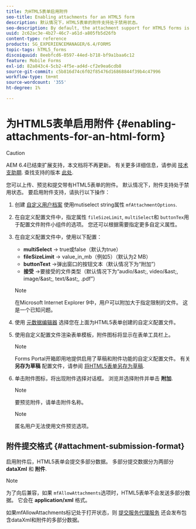 ```yaml
---
title: 为HTML5表单启用附件
seo-title: Enabling attachments for an HTML5 form
description: 默认情况下，HTML5表单的附件支持处于禁用状态。
seo-description: By default, the attachment support for HTML5 forms is disabled.
uuid: 2c62ac3e-4b27-46c7-a61d-a805fb5d26fb
content-type: reference
products: SG_EXPERIENCEMANAGER/6.4/FORMS
topic-tags: hTML5_forms
discoiquuid: 8eebfcd6-0597-44ed-b718-bf9a1baa6c12
feature: Mobile Forms
exl-id: 82a843c4-5cb2-4f5e-ad4d-cf2e9ea6cdb8
source-git-commit: c5b816d74c6f02f85476d16868844f39b4c47996
workflow-type: tm+mt
source-wordcount: '355'
ht-degree: 1%

---
```


# 为HTML5表单启用附件 {#enabling-attachments-for-an-html-form}

>[!CAUTION]
>
>AEM 6.4已结束扩展支持，本文档将不再更新。 有关更多详细信息，请参阅 [技术支助期](https://helpx.adobe.com/cn/support/programs/eol-matrix.html). 查找支持的版本 [此处](https://experienceleague.adobe.com/docs/).

您可以上传、预览和提交带有HTML5表单的附件。 默认情况下，附件支持处于禁用状态。 要启用附件支持，请执行以下操作：

1. 创建 [自定义用户档案](/help/forms/using/custom-profile.md) 使用mutiselect string属性 `mfAttachmentOptions`.
1. 在自定义配置文件中，指定属性 `fileSizeLimit`, `multiSelect`和 `buttonTex`用于配置文件附件小组件的选项。 您还可以根据需要指定更多自定义属性。

1. 在自定义配置文件中，使用以下配置：

   * **multiSelect** -> true或false（默认为true）
   * **fileSizeLimit** -> value_in_mb（例如5）（默认为2 MB）
   * **buttonText** ->弹出窗口的按钮文本（默认情况下为“附加”）
   * **接受** ->要接受的文件类型（默认情况下为“audio/&amp;ast;, video/&amp;ast;, image/&amp;ast;, text/&amp;ast;, .pdf”）

   >[!NOTE]
   >
   >在Microsoft Internet Explorer 9中，用户可以附加大于指定限制的文件。 这是一个已知问题。

1. 使用 [元数据编辑器](/help/forms/using/manage-form-metadata.md) 选择您在上面为HTML5表单创建的自定义配置文件。
1. 使用自定义配置文件渲染表单模板，附件图标将显示在表单工具栏上。

   >[!NOTE]
   >
   >Forms Portal开箱即用地提供启用了草稿和附件功能的自定义配置文件。 有关 **另存为草稿** 配置文件，请参阅 [将HTML5表单另存为草稿](/help/forms/using/saving-html5-form-draft.md).

1. 单击附件图标，将出现附件选择对话框。 浏览并选择附件并单击 **附加**.

   >[!NOTE]
   >
   >要预览附件，请单击附件名称。

   >[!NOTE]
   >
   >匿名用户无法使用文件预览选项。

## 附件提交格式 {#attachment-submission-format}

启用附件后，HTML5表单会提交多部分数据。 多部分提交数据分为两部分 **dataXml** 和 **附件**.

>[!NOTE]
>
>为了向后兼容，如果 `mfAllowAttachments`选项时，HTML5表单不会发送多部分数据。 它会在 **application/xml** 格式。

如果mfAllowAttachments标记处于打开状态，则 [提交服务代理服务](/help/forms/using/service-proxy.md) 还会发布包含dataXml和附件的多部分数据。
